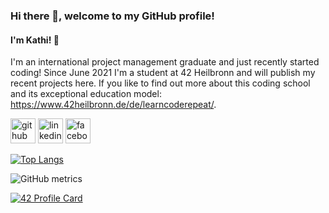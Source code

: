 ### Hi there 👋, welcome to my GitHub profile!
#### I'm Kathi! 🤗
I'm an international project management graduate and just recently started coding! Since June 2021 I'm a student at 42 Heilbronn and will publish my recent projects here. If you like to find out more about this coding school and its exceptional education model: https://www.42heilbronn.de/de/learncoderepeat/.

[<img src='https://cdn.jsdelivr.net/npm/simple-icons@3.0.1/icons/github.svg' alt='github' height='40'>](https://github.com/KHammerschmidt)  [<img src='https://cdn.jsdelivr.net/npm/simple-icons@3.0.1/icons/linkedin.svg' alt='linkedin' height='40'>](https://www.linkedin.com/in/katharina-hammerschmidt/)  [<img src='https://cdn.jsdelivr.net/npm/simple-icons@3.0.1/icons/facebook.svg' alt='facebook' height='40'>](https://www.facebook.com/katharina.hammerschmidt.5)  

[![Top Langs](https://github-readme-stats.vercel.app/api/top-langs/?username=KHammerschmidt)](https://github.com/anuraghazra/github-readme-stats)

![GitHub metrics](https://metrics.lecoq.io/KHammerschmidt)  

[![42 Profile Card](https://1337-readme.vercel.app/api/profile?cursus=42cursus&leet_logo=hide&login=khammers)](https://github.com/mohouyizme/1337-readme)
